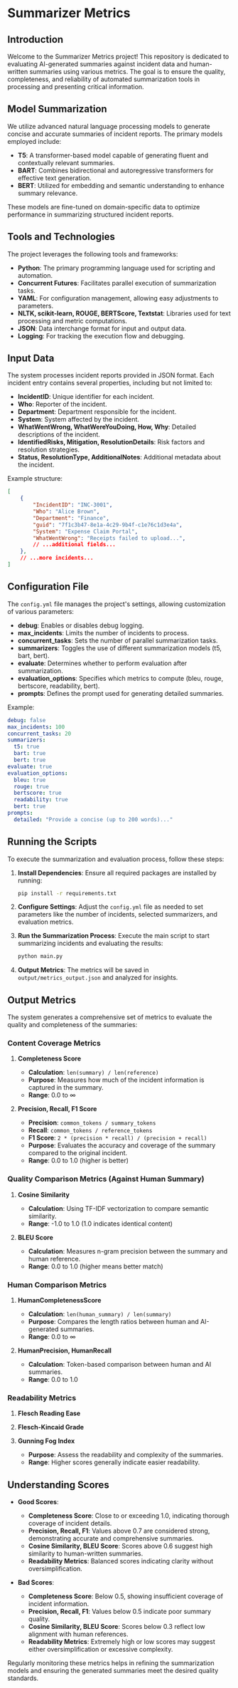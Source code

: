 # Summarizer Metrics

## Introduction

Welcome to the Summarizer Metrics project! This repository is dedicated to evaluating AI-generated summaries against incident data and human-written summaries using various metrics. The goal is to ensure the quality, completeness, and reliability of automated summarization tools in processing and presenting critical information.

## Model Summarization

We utilize advanced natural language processing models to generate concise and accurate summaries of incident reports. The primary models employed include:

- **T5**: A transformer-based model capable of generating fluent and contextually relevant summaries.
- **BART**: Combines bidirectional and autoregressive transformers for effective text generation.
- **BERT**: Utilized for embedding and semantic understanding to enhance summary relevance.

These models are fine-tuned on domain-specific data to optimize performance in summarizing structured incident reports.

## Tools and Technologies

The project leverages the following tools and frameworks:

- **Python**: The primary programming language used for scripting and automation.
- **Concurrent Futures**: Facilitates parallel execution of summarization tasks.
- **YAML**: For configuration management, allowing easy adjustments to parameters.
- **NLTK, scikit-learn, ROUGE, BERTScore, Textstat**: Libraries used for text processing and metric computations.
- **JSON**: Data interchange format for input and output data.
- **Logging**: For tracking the execution flow and debugging.

## Input Data

The system processes incident reports provided in JSON format. Each incident entry contains several properties, including but not limited to:

- **IncidentID**: Unique identifier for each incident.
- **Who**: Reporter of the incident.
- **Department**: Department responsible for the incident.
- **System**: System affected by the incident.
- **WhatWentWrong, WhatWereYouDoing, How, Why**: Detailed descriptions of the incident.
- **IdentifiedRisks, Mitigation, ResolutionDetails**: Risk factors and resolution strategies.
- **Status, ResolutionType, AdditionalNotes**: Additional metadata about the incident.

Example structure:
```json
[
    {
        "IncidentID": "INC-3001",
        "Who": "Alice Brown",
        "Department": "Finance",
        "guid": "7f1c3b47-8e1a-4c29-9b4f-c1e76c1d3e4a",
        "System": "Expense Claim Portal",
        "WhatWentWrong": "Receipts failed to upload...",
        // ...additional fields...
    },
    // ...more incidents...
]
```

## Configuration File

The `config.yml` file manages the project's settings, allowing customization of various parameters:

- **debug**: Enables or disables debug logging.
- **max_incidents**: Limits the number of incidents to process.
- **concurrent_tasks**: Sets the number of parallel summarization tasks.
- **summarizers**: Toggles the use of different summarization models (t5, bart, bert).
- **evaluate**: Determines whether to perform evaluation after summarization.
- **evaluation_options**: Specifies which metrics to compute (bleu, rouge, bertscore, readability, bert).
- **prompts**: Defines the prompt used for generating detailed summaries.

Example:
```yaml
debug: false
max_incidents: 100
concurrent_tasks: 20
summarizers:
  t5: true
  bart: true
  bert: true
evaluate: true
evaluation_options:
  bleu: true
  rouge: true
  bertscore: true
  readability: true
  bert: true
prompts:
  detailed: "Provide a concise (up to 200 words)..."
```

## Running the Scripts

To execute the summarization and evaluation process, follow these steps:

1. **Install Dependencies**:
   Ensure all required packages are installed by running:
   ```bash
   pip install -r requirements.txt
   ```

2. **Configure Settings**:
   Adjust the `config.yml` file as needed to set parameters like the number of incidents, selected summarizers, and evaluation metrics.

3. **Run the Summarization Process**:
   Execute the main script to start summarizing incidents and evaluating the results:
   ```bash
   python main.py
   ```

4. **Output Metrics**:
   The metrics will be saved in `output/metrics_output.json` and analyzed for insights.

## Output Metrics

The system generates a comprehensive set of metrics to evaluate the quality and completeness of the summaries:

### Content Coverage Metrics

1. **Completeness Score**
   - **Calculation**: `len(summary) / len(reference)`
   - **Purpose**: Measures how much of the incident information is captured in the summary.
   - **Range**: 0.0 to ∞

2. **Precision, Recall, F1 Score**
   - **Precision**: `common_tokens / summary_tokens`
   - **Recall**: `common_tokens / reference_tokens`
   - **F1 Score**: `2 * (precision * recall) / (precision + recall)`
   - **Purpose**: Evaluates the accuracy and coverage of the summary compared to the original incident.
   - **Range**: 0.0 to 1.0 (higher is better)

### Quality Comparison Metrics (Against Human Summary)

1. **Cosine Similarity**
   - **Calculation**: Using TF-IDF vectorization to compare semantic similarity.
   - **Range**: -1.0 to 1.0 (1.0 indicates identical content)

2. **BLEU Score**
   - **Calculation**: Measures n-gram precision between the summary and human reference.
   - **Range**: 0.0 to 1.0 (higher means better match)

### Human Comparison Metrics

1. **HumanCompletenessScore**
   - **Calculation**: `len(human_summary) / len(summary)`
   - **Purpose**: Compares the length ratios between human and AI-generated summaries.
   - **Range**: 0.0 to ∞

2. **HumanPrecision, HumanRecall**
   - **Calculation**: Token-based comparison between human and AI summaries.
   - **Range**: 0.0 to 1.0

### Readability Metrics

1. **Flesch Reading Ease**
2. **Flesch-Kincaid Grade**
3. **Gunning Fog Index**

   - **Purpose**: Assess the readability and complexity of the summaries.
   - **Range**: Higher scores generally indicate easier readability.

## Understanding Scores

- **Good Scores**:
  - **Completeness Score**: Close to or exceeding 1.0, indicating thorough coverage of incident details.
  - **Precision, Recall, F1**: Values above 0.7 are considered strong, demonstrating accurate and comprehensive summaries.
  - **Cosine Similarity, BLEU Score**: Scores above 0.6 suggest high similarity to human-written summaries.
  - **Readability Metrics**: Balanced scores indicating clarity without oversimplification.

- **Bad Scores**:
  - **Completeness Score**: Below 0.5, showing insufficient coverage of incident information.
  - **Precision, Recall, F1**: Values below 0.5 indicate poor summary quality.
  - **Cosine Similarity, BLEU Score**: Scores below 0.3 reflect low alignment with human references.
  - **Readability Metrics**: Extremely high or low scores may suggest either oversimplification or excessive complexity.

Regularly monitoring these metrics helps in refining the summarization models and ensuring the generated summaries meet the desired quality standards.
